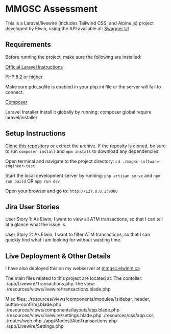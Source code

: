 # MMGSC Assessment

This is a Laravel/livewire (includes Tailwind CSS, and Alpine.js) project developed by Elwin, using the API available at: [Swagger UI](https://dev.smartjournal.net/swagger-ui/#/journal-txn-controller-test/)


## Requirements 

Before running the project, make sure the following are installed:

[Official Laravel Instructions](https://laravel.com/docs/12.x/installation)

[PHP 8.2 or higher](https://www.php.net/)

Make sure pdo_sqlite is enabled in your php.ini file or the server will fail to connect.

[Composer](https://getcomposer.org/)

Laravel Installer
Install it globally by running:
    composer global require laravel/installer

## Setup Instructions

[Clone this repository](https://github.com/Elwin-M/mmgsc-software-engineer-test) or extract the archive.
If the reposity is cloned, be sure to run `composer install` and `npm install` to download any dependencies. 

Open terminal and navigate to the project directory:
`cd ./mmgsc-software-engineer-test`

Start the local development server by running:
    `php artisan serve` and `npm run build` OR `npm run dev`

Open your browser and go to:
    `http://127.0.0.1:8000`


## Jira User Stories

User Story 1: As Elwin, I want to view all ATM transactions, so that I can tell at a glance what the issue is.

User Story 2: As Elwin, I want to filter ATM transactions, so that I can quickly find what I am looking for without wasting time.

## Live Deployment & Other Details

I have also deployed this on my webserver at [mmgsc.elwinm.ca](https://mmgsc.elwinm.ca/)

The main files related to this project are located at:
The contoller:
./app/Livewire/Transactions.php
The view:
./resources/views/livewire/transactions.blade.php

Misc files:
./resources/views/components/modules/[sidebar, header, button-confirm].blade.php
./resources/views/components/layouts/app.blade.php
./resources/views/livewire/settings.blade.php
./resources/css/app.css
./routes/web.php
./app/Modesl/AtmTransactions.php
./app/Livewire/Settings.php

